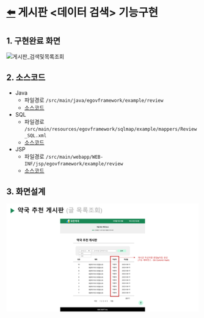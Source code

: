# [⬅️](https://github.com/code-sum/ITO_Dev) 게시판 <데이터 검색> 기능구현


## 1. 구현완료 화면
![게시판_검색및목록조회](https://github.com/code-sum/ITO_Dev/assets/106902415/6e225fc0-8bf4-40f6-87bb-3a045b545cd3)

## 2. 소스코드
- Java
  - 파일경로 `/src/main/java/egovframework/example/review`
  - [소스코드](../src/main/java/egovframework/example/review) 
- SQL
  - 파일경로 `/src/main/resources/egovframework/sqlmap/example/mappers/Review_SQL.xml`
  - [소스코드](../src/main/resources/egovframework/sqlmap/example/mappers/Review_SQL.xml) 
- JSP
  - 파일경로 `/src/main/webapp/WEB-INF/jsp/egovframework/example/review`
  - [소스코드](../src/main/webapp/WEB-INF/jsp/egovframework/example/review) 

## 3. 화면설계
![게시판_검색및목록조회_화면설계](img/05-게시판검색.png)